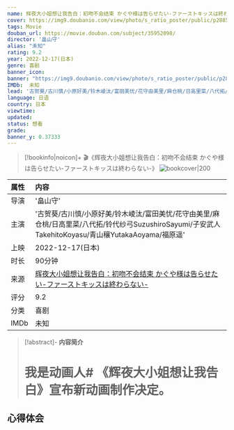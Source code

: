 ```yaml
---
name: 辉夜大小姐想让我告白：初吻不会结束 かぐや様は告らせたい-ファーストキッスは終わらない-
cover: https://img9.doubanio.com/view/photo/s_ratio_poster/public/p2885655596.jpg
tags: Movie
douban_url: https://movie.douban.com/subject/35952098/
director: '畠山守'
alias: "未知"
rating: 9.2
year: 2022-12-17(日本)
genre: 喜剧
banner_icon: 
banner: "https://img9.doubanio.com/view/photo/s_ratio_poster/public/p2885655596.jpg"
IMDb:  未知
lead: '古贺葵/古川慎/小原好美/铃木崚汰/富田美忧/花守由美里/麻仓桃/日高里菜/八代拓/铃代纱弓SuzushiroSayumi/子安武人TakehitoKoyasu/青山穰YutakaAoyama/福原遥' 
language: 日语 
country: 日本 
viewtime:
updated: 
status: 想看
grade: 
banner_y: 0.37333
---
```

> [!bookinfo|noicon]+ 🎬《辉夜大小姐想让我告白：初吻不会结束 かぐや様は告らせたい-ファーストキッスは終わらない-》
> ![bookcover|200](https://img9.doubanio.com/view/photo/s_ratio_poster/public/p2885655596.jpg)
>
| 属性 | 内容                                       |
|:---- |:------------------------------------------ |
| 导演 | '畠山守'                         |
| 主演 | '古贺葵/古川慎/小原好美/铃木崚汰/富田美忧/花守由美里/麻仓桃/日高里菜/八代拓/铃代纱弓SuzushiroSayumi/子安武人TakehitoKoyasu/青山穰YutakaAoyama/福原遥'                             |
| 上映 | 2022-12-17(日本)                             |
| 时长 | 90分钟                   |
| 来源 | [辉夜大小姐想让我告白：初吻不会结束 かぐや様は告らせたい-ファーストキッスは終わらない-](https://movie.douban.com/subject/35952098/) |
| 评分 | 9.2                           |
| 分类 | 喜剧                            |
| IMDb | 未知                             | 

> [!abstract]- **内容简介**
>  # 我是动画人# 《辉夜大小姐想让我告白》宣布新动画制作决定。
>  
## 心得体会
